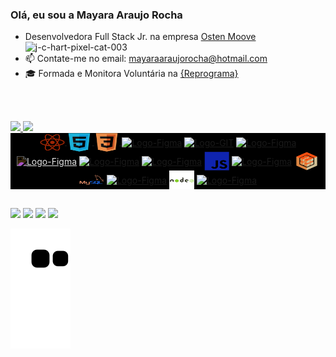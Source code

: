 ###  Olá, eu sou a Mayara  Araujo Rocha
- Desenvolvedora Full Stack Jr. na empresa [Osten Moove](https://www.ostenmoove.com.br// "Osten Moove") 
  ![j-c-hart-pixel-cat-003](https://user-images.githubusercontent.com/98711190/163698720-4c378ee9-f6ef-40f3-9012-a86b0491ad2c.gif)                                                                                
- 📫 Contate-me no email: mayaraaraujorocha@hotmail.com
- :mortar_board: Formada e Monitora Voluntária na [{Reprograma}](https://reprograma.com.br/ "{Reprograma}") 






<!--
**MayaraRocha95/MayaraRocha95** is a ✨ _special_ ✨ repository because its `README.md` (this file) appears on your GitHub profile.
<div>




- 🔭 I’m currently working on ...
- 🌱 I’m currently learning ...
- 👯 I’m looking to collaborate on ...
- 🤔 I’m looking for help with ...
- 💬 Ask me about ...
- 📫 How to reach me: ...
- 😄 Pronouns: ...
- ⚡ Fun fact: ...
-->
<br/><br/>
<div>
  
  <a href="https://github.com/MayaraRocha95">
  <img height="180em" src="https://github-readme-stats.vercel.app/api?username=MayaraRocha95&show_icons=true&theme=dracula&include_all_commits=true&count_private=true"/>   
  <img height="180em" src="https://github-readme-stats.vercel.app/api/top-langs/?username=MayaraRocha95&layout=compact&langs_count=7&theme=dracula"/>

   

<div align="center" style="background-color: black;">
  <img align="center" alt="sildev-React" height="30" width="40" src="https://raw.githubusercontent.com/devicons/devicon/master/icons/react/react-original.svg" style="filter: invert(100%);">
  <img align="center" alt="sildev-HTML" height="30" width="40" src="https://raw.githubusercontent.com/devicons/devicon/master/icons/html5/html5-original.svg" style="filter: invert(100%);">
  <img align="center" alt="sildev-CSS" height="30" width="40" src="https://raw.githubusercontent.com/devicons/devicon/master/icons/css3/css3-original.svg" style="filter: invert(100%);">
  <a href="https://angular.io/"><img align="center" alt="Logo-Figma" height="30" width="40" src="https://angular.io/assets/images/logos/angular/angular.svg"></a>
  <a href="https://git-scm.com/"><img align="center" alt="Logo-GIT" height="30" width="40" src="https://cdn.jsdelivr.net/gh/devicons/devicon/icons/git/git-original-wordmark.svg"></a>
  <a href="https://www.figma.com/"><img align="center" alt="Logo-Figma" height="30" width="40" src="https://cdn.jsdelivr.net/gh/devicons/devicon/icons/figma/figma-original.svg"></a>
  <a href="https://p5js.org/"><img align="center" alt="Logo-Figma" height="30" width="40" src="https://p5js.org/assets/img/p5js.svg" style="filter: invert(100%);"></a>
  <a href="https://sass-lang.com/"><img align="center" alt="Logo-Figma" height="30" width="40" src="https://sass-lang.com/assets/img/logos/logo-b6e1ef6e.svg"></a>
  <a href="https://www.typescriptlang.org/"><img align="center" alt="Logo-Figma" height="30" width="30" src="https://bognarjunior.files.wordpress.com/2018/09/typescript.png"></a>
  <img align="center" alt="sildev-JS" height="30" width="40" src="https://raw.githubusercontent.com/devicons/devicon/master/icons/javascript/javascript-plain.svg" style="filter: invert(100%);">
   <a href="https://nextjs.org/"><img align="center" alt="Logo-Figma" height="30" width="40" src="https://cdn.jsdelivr.net/gh/devicons/devicon/icons/nextjs/nextjs-original-wordmark.svg" style="filter: invert(0%);"></a>
  <img align="center" alt="sildev-Sequelize" height="30" width="40" src="https://raw.githubusercontent.com/devicons/devicon/master/icons/sequelize/sequelize-original.svg" style="filter: invert(100%);">
  <img align="center" alt="sildev-SQL" height="30" width="40" src="https://raw.githubusercontent.com/devicons/devicon/master/icons/mysql/mysql-original-wordmark.svg" style="filter: invert(100%);">
  <a href="https://expressjs.com/"><img align="center" alt="Logo-Figma" height="30" width="40" src="https://img.icons8.com/?size=512&id=WNoJgbzDr3i2&format=png"></a>
   <img align="center" alt="sildev-Node.js" height="30" width="40" src="https://raw.githubusercontent.com/devicons/devicon/master/icons/nodejs/nodejs-original-wordmark.svg">
  <a href="https://www.java.com/pt-BR/"><img align="center" alt="Logo-Figma" height="30" width="30" src="https://d3njjcbhbojbot.cloudfront.net/api/utilities/v1/imageproxy/https://coursera-course-photos.s3.amazonaws.com/0a/8cd7f1b14344618b75142593bc7af8/JavaCupLogo800x800.png?auto=format%2Ccompress&dpr=1"></a>
</div>




  
  
## 
 
<div>
<a href = "mailto:mayaraaraujorocha54@gmail.com"><img src="https://img.shields.io/badge/Gmail-D14836?style=for-the-badge&logo=gmail&logoColor=white" target="_blank"></a>
  <a href = "mailto:mayaraaraujorocha@hotmail.com"><img src="https://img.shields.io/badge/Microsoft_Outlook-0078D4?style=for-the-badge&logo=microsoft-outlook&logoColor=white" target="_blank"></a>
<a href="https://www.linkedin.com/in/mayaraaraujorocha/" target="_blank"><img src="https://img.shields.io/badge/-LinkedIn-%230077B5?style=for-the-badge&logo=linkedin&logoColor=white" target="_blank"></a> 
  <a href="https://twitter.com/MayaraARochaaa" target="_blank"><img src="https://img.shields.io/badge/Twitter-1DA1F2?style=for-the-badge&logo=twitter&logoColor=white" target="_blank"></a> 

  
  ![Snake animation](https://github.com/MayaraRocha95/MayaraRocha95/blob/output/github-contribution-grid-snake.svg)
  </div>
   

